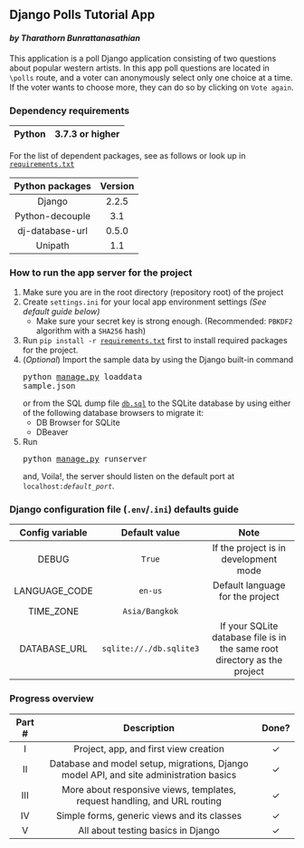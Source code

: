 ## Django Polls Tutorial App
#### *by Tharathorn Bunrattanasathian*

This application is a poll Django application consisting of two questions about popular western artists. In this app poll questions are located in ```\polls``` route, and
a voter can anonymously select only one choice at a time. If the voter wants to choose more, they can do so by clicking on ```Vote again```.

### Dependency requirements
|Python | 3.7.3 or higher|
|:---:|:---:|

For the list of dependent packages, see as follows or look up in [```requirements.txt```](requirements.txt)

| Python packages | Version |
|:---:|:---:|
|Django | 2.2.5|
|Python-decouple | 3.1 |
|dj-database-url|0.5.0|
|Unipath|1.1|

### How to run the app server for the project 
1. Make sure you are in the root directory (repository root) of the project
2. Create ```settings.ini``` for your local app environment settings *(See default guide below)*
    - Make sure your secret key is strong enough. (Recommended: ```PBKDF2``` algorithm with a ```SHA256``` hash)
3. Run <code>pip install -r [requirements.txt](requirements.txt)</code> first to install required packages for the project.
4. (*Optional*) Import the sample data by using the Django built-in command<pre>python [manage.py](manage.py) loaddata sample.json</pre> or from the SQL dump file [```db.sql```](db.sql) to the SQLite database by using either of the following database browsers to migrate it:
    - DB Browser for SQLite
    - DBeaver
5. Run <pre>python [manage.py](manage.py) runserver</pre> and, Voila!, the server should listen on the default port at <code>localhost:*default_port*</code>.

### Django configuration file (```.env```/```.ini```) defaults guide
| Config variable | Default value | Note |
|:---:|:---:|:---:|
|DEBUG|```True```|If the project is in development mode|
|LANGUAGE_CODE|```en-us```|Default language for the project|
|TIME_ZONE|```Asia/Bangkok```||
|DATABASE_URL|```sqlite://./db.sqlite3```|If your SQLite database file is in the same root directory as the project|

### Progress overview
|Part #     | Description|Done?|
|:---------:|:----------:|:---:|
|I| Project, app, and first view creation |✓|
|II| Database and model setup, migrations, Django model API, and site administration basics |✓|
|III| More about responsive views, templates, request handling, and URL routing |✓|
|IV| Simple forms, generic views and its classes |✓|
|V| All about testing basics in Django |✓|
